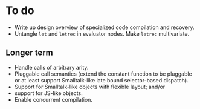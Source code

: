 # To do

* Write up design overview of specialized code compilation and recovery.
* Untangle `let` and `letrec` in evaluator nodes. Make `letrec` multivariate.

## Longer term

* Handle calls of arbitrary arity.
* Pluggable call semantics (extend the constant function to be pluggable or at least
  support Smalltalk-like late bound selector-based dispatch).
* Support for Smalltalk-like objects with flexible layout; and/or
* support for JS-like objects.
* Enable concurrent compilation.
